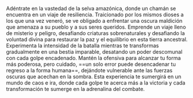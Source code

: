 
Adéntrate en la vastedad de la selva amazónica, donde un chamán se encuentra en un viaje de resiliencia. Traicionado por los mismos dioses a los que una vez veneró, se ve obligado a enfrentar una oscura maldición que amenaza a su pueblo y a sus seres queridos. Emprende un viaje lleno de misterio y peligro, desafiando criaturas sobrenaturales y desafiando la voluntad divina para restaurar la paz y el equilibrio en esta tierra ancestral. Experimenta la intensidad de la batalla mientras te transformas gradualmente en una bestia imparable, desatando un poder descomunal con cada golpe encadenado. Mantén la ofensiva para alcanzar tu forma más poderosa, pero cuidado, ==un solo error puede desencadenar tu regreso a la forma humana==, dejándote vulnerable ante las fuerzas oscuras que acechan en la sombra. Esta experiencia te sumergirá en un mundo de caos e ira, donde cada golpe te acerca más a la victoria y cada transformación te sumerge en la adrenalina del combate.